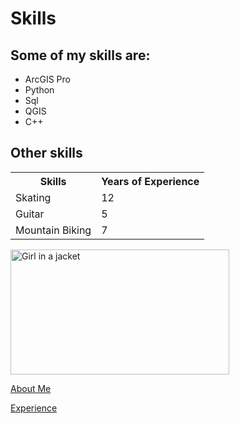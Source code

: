 
<!DOCTYPE html>
<html>
<head>
  
<h1 id="skills">Skills</h1>
  </head>
  <body>
<h2 id="my-coding-skills">Some of my skills are:</h2>
<ul>
<li>ArcGIS Pro</li>
<li>Python</li>
<li>Sql</li>
<li>QGIS</li>
<li>C++</li>
</ul>
<h2 id="other-skills">Other skills</h2>

<table>
  <tr>
    <th>Skills</th>
    <th>Years of Experience</th>
  </tr>
  <tr>
    <td>Skating</td>
    <td>12</td>
  </tr>
  <tr>
    <td>Guitar</td>
    <td>5</td>
  </tr>
  <tr>
    <td>Mountain Biking</td>
    <td>7</td>
  </tr>
</table>
    <img src="https://i0.wp.com/cravingtocreate.com/wp-content/uploads/2020/12/ice-fix-1.jpg?fit=4012%2C2679&ssl=1" alt="Girl in a jacket" width="350" height="200">
  <p><a href="./AboutMan.md">About Me</a></p>
  <p><a href="./Experience.md">Experience</a></p>
  
  </body>
  </html>
  
 
